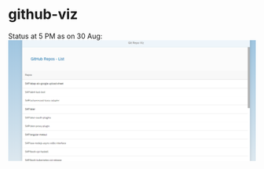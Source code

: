 # github-viz

Status at 5 PM as on 30 Aug: 
![rest-api-works](https://github.com/abhi12ravi/github-viz/blob/master/git-viz-1.PNG)
